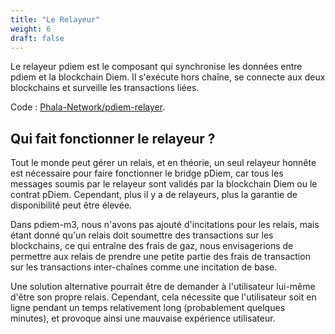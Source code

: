 ```yaml
---
title: "Le Relayeur"
weight: 6
draft: false
---
```


Le relayeur pdiem est le composant qui synchronise les données entre pdiem et la blockchain Diem. Il s'exécute hors chaîne, se connecte aux deux blockchains et surveille les transactions liées.

Code : [Phala-Network/pdiem-relayer](https://github.com/Phala-Network/pdiem-relayer).

## Qui fait fonctionner le relayeur ?

Tout le monde peut gérer un relais, et en théorie, un seul relayeur honnête est nécessaire pour faire fonctionner le bridge pDiem, car tous les messages soumis par le relayeur sont validés par la blockchain Diem ou le contrat pDiem. Cependant, plus il y a de relayeurs, plus la garantie de disponibilité peut être élevée.

Dans pdiem-m3, nous n'avons pas ajouté d'incitations pour les relais, mais étant donné qu'un relais doit soumettre des transactions sur les blockchains, ce qui entraîne des frais de gaz, nous envisagerions de permettre aux relais de prendre une petite partie des frais de transaction sur les transactions inter-chaînes comme une incitation de base.

Une solution alternative pourrait être de demander à l'utilisateur lui-même d'être son propre relais. Cependant, cela nécessite que l'utilisateur soit en ligne pendant un temps relativement long (probablement quelques minutes), et provoque ainsi une mauvaise expérience utilisateur.
